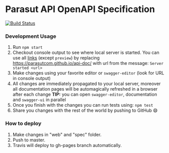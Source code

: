 # Parasut API OpenAPI Specification
[![Build Status](https://travis-ci.org/parasutcom/api-doc.svg?branch=master)](https://travis-ci.org/parasutcom/api-doc)

### Development Usage

1. Run `npm start`
2. Checkout console output to see where local server is started. You can use all [links](#links) (except `preview`) by replacing https://parasutcom.github.io/api-doc/ with url from the message: `Server started <url>`
3. Make changes using your favorite editor or `swagger-editor` (look for URL in console output)
4. All changes are immediately propagated to your local server, moreover all documentation pages will be automagically refreshed in a browser after each change
**TIP:** you can open `swagger-editor`, documentation and `swagger-ui` in parallel
5. Once you finish with the changes you can run tests using: `npm test`
6. Share you changes with the rest of the world by pushing to GitHub :smile:

### How to deploy

1. Make changes in "web" and "spec" folder.
2. Push to master.
3. Travis will deploy to gh-pages branch automatically.
